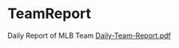 # TeamReport
Daily Report of MLB Team
[Daily-Team-Report.pdf](https://github.com/bbannach/TeamReport/files/9427895/Daily-Team-Report.pdf)
